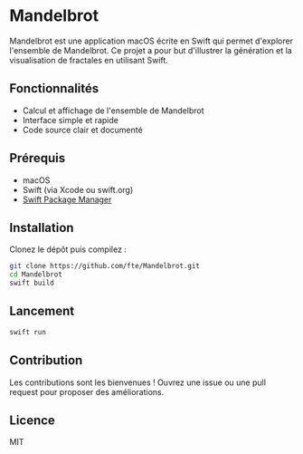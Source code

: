 # Mandelbrot

Mandelbrot est une application macOS écrite en Swift qui permet d'explorer l'ensemble de Mandelbrot.
Ce projet a pour but d'illustrer la génération et la visualisation de fractales en utilisant Swift.

## Fonctionnalités

- Calcul et affichage de l'ensemble de Mandelbrot
- Interface simple et rapide
- Code source clair et documenté

## Prérequis

- macOS
- Swift (via Xcode ou swift.org)
- [Swift Package Manager](https://swift.org/package-manager/)

## Installation

Clonez le dépôt puis compilez :

```sh
git clone https://github.com/fte/Mandelbrot.git
cd Mandelbrot
swift build
```

## Lancement

```sh
swift run
```

## Contribution

Les contributions sont les bienvenues !
Ouvrez une issue ou une pull request pour proposer des améliorations.

## Licence

MIT
